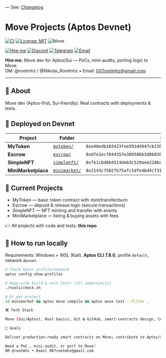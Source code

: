 — See: [Changelog](./CHANGELOG.md)
# Move Projects (Aptos Devnet)

[![CI](https://github.com/root28root/move-projects/actions/workflows/move-ci.yml/badge.svg?branch=main)](https://github.com/root28root/move-projects/actions/workflows/move-ci.yml)
[![License: MIT](https://img.shields.io/badge/License-MIT-green.svg)](https://opensource.org/licenses/MIT)
![Move](https://img.shields.io/badge/Move-Aptos%2FSui-blue)

[![Hire me](https://img.shields.io/badge/Hire%20me-Issue%20Form-0A66C2?logo=github)](https://github.com/root28root/move-projects/issues/new?template=hire-me.yml)
[![Discord](https://img.shields.io/badge/Discord-@rootmhz__-5865F2?logo=discord&logoColor=white)](https://discord.com/users/1047911417396875264)
[![Telegram](https://img.shields.io/badge/Telegram-@Nikolai__Rootmhz-229ED9?logo=telegram&logoColor=white)](https://t.me/Nikolai_Rootmhz)
[![Email](https://img.shields.io/badge/Email-007rootmhz%40gmail.com-EA4335?logo=gmail&logoColor=white)](mailto:007rootmhz@gmail.com)

**Hire me:** Move dev for Aptos/Sui — PoCs, mini-audits, porting logic to Move.  
DM: @rootmhz / @Nikolai_Rootmhz • Email: 007rootmhz@gmail.com

---

## 👋 About
Move dev (Aptos-first, Sui-friendly). Real contracts with deployments & tests.

## 🚀 Deployed on Devnet
| Project | Folder | Publish | Demo (entry) |
|---|---|---|---|
| **MyToken** | [`mytoken/`](mytoken) | `0xa40edb103423fee591d4947cb15843af4513cfb4b45a9275faa6ea444f2d74d8` | `0x1f0cadf053ac26b3775a9585b53a88c480cd0a3f6d8b9f979a9fb98bae2acdab` |
| **Escrow** | [`escrow/`](escrow) | `0xd7e2ec7644357e389586b3d8b838d2035e510b36f81a583bdd14f248a7daf1ce` | `0xc9bf98c9990ed8d5373774fdd0d1c0987064cc5d406f7e1576c6688643c07f4b` |
| **SimpleNFT** | [`simplenft/`](simplenft) | `0xfe1cbd0b4514deb3c529aee2286a35f3f3f5f177acc7867dcfa428f48305bec4` | `0x279c2d6adcc180f572329e253077f65f9c792cb14a5e9e49b6346540585754f2` |
| **MiniMarketplace** | [`minimarket/`](minimarket) | `0x2143c7502fb75afc1dfe4bd4cf316188fc8656dc4e997e13108c22d3cc770a46` | `0xda2fb28c29d037406aa658a0b5e4e69514d663c22975011674d95a4aec20703f` |

## 📂 Current Projects
- MyToken — basic token contract with mint/transfer/burn  
- Escrow — deposit & release logic (secure transactions)  
- SimpleNFT — NFT minting and transfer with events  
- MiniMarketplace — listing & buying assets with fees  

👉 All projects with code and tests: **this repo**.

## 🧪 How to run locally
Requirements: Windows + WSL (Kali), **Aptos CLI 7.8.0**, profile `default`, network `devnet`.

```bash
# Check Aptos profile/network
aptos config show-profiles

# Repo-wide build & unit tests (all subprojects)
./tools/check.sh

# Or per project
cd minimarket && aptos move compile && aptos move test --filter .

🛠 Tech Stack

Move (Sui/Aptos), Rust basics, Git & GitHub, smart-contracts design, testing & documentation.

🎯 Goals

Deliver production-ready smart contracts on Move; contribute to Aptos/Sui (bounties, grants, collaborations).

Need a PoC , mini-audit, or port to Move?
DM @rootmhz • Email 007rootmhz@gmail.com

